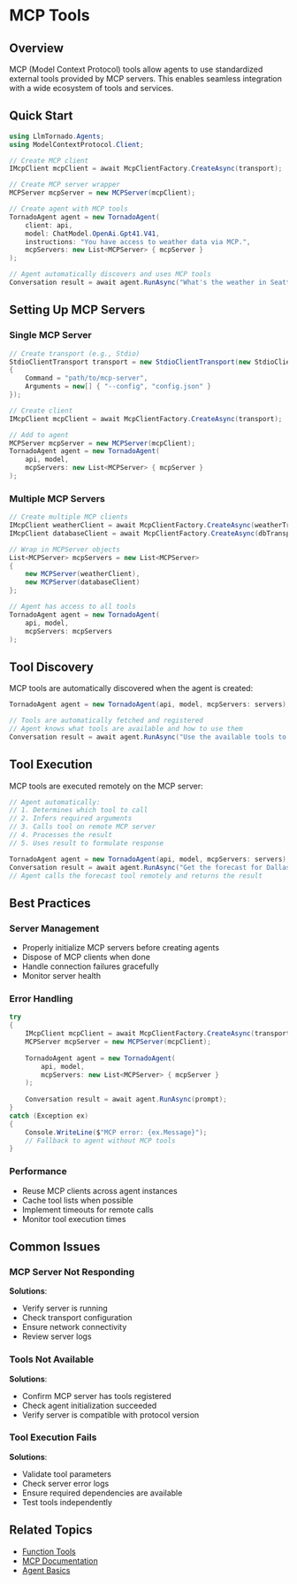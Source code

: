 # MCP Tools

## Overview

MCP (Model Context Protocol) tools allow agents to use standardized external tools provided by MCP servers. This enables seamless integration with a wide ecosystem of tools and services.

## Quick Start

```csharp
using LlmTornado.Agents;
using ModelContextProtocol.Client;

// Create MCP client
IMcpClient mcpClient = await McpClientFactory.CreateAsync(transport);

// Create MCP server wrapper
MCPServer mcpServer = new MCPServer(mcpClient);

// Create agent with MCP tools
TornadoAgent agent = new TornadoAgent(
    client: api,
    model: ChatModel.OpenAi.Gpt41.V41,
    instructions: "You have access to weather data via MCP.",
    mcpServers: new List<MCPServer> { mcpServer }
);

// Agent automatically discovers and uses MCP tools
Conversation result = await agent.RunAsync("What's the weather in Seattle?");
```

## Setting Up MCP Servers

### Single MCP Server

```csharp
// Create transport (e.g., Stdio)
StdioClientTransport transport = new StdioClientTransport(new StdioClientTransportOptions
{
    Command = "path/to/mcp-server",
    Arguments = new[] { "--config", "config.json" }
});

// Create client
IMcpClient mcpClient = await McpClientFactory.CreateAsync(transport);

// Add to agent
MCPServer mcpServer = new MCPServer(mcpClient);
TornadoAgent agent = new TornadoAgent(
    api, model,
    mcpServers: new List<MCPServer> { mcpServer }
);
```

### Multiple MCP Servers

```csharp
// Create multiple MCP clients
IMcpClient weatherClient = await McpClientFactory.CreateAsync(weatherTransport);
IMcpClient databaseClient = await McpClientFactory.CreateAsync(dbTransport);

// Wrap in MCPServer objects
List<MCPServer> mcpServers = new List<MCPServer>
{
    new MCPServer(weatherClient),
    new MCPServer(databaseClient)
};

// Agent has access to all tools
TornadoAgent agent = new TornadoAgent(
    api, model,
    mcpServers: mcpServers
);
```

## Tool Discovery

MCP tools are automatically discovered when the agent is created:

```csharp
TornadoAgent agent = new TornadoAgent(api, model, mcpServers: servers);

// Tools are automatically fetched and registered
// Agent knows what tools are available and how to use them
Conversation result = await agent.RunAsync("Use the available tools to help me");
```

## Tool Execution

MCP tools are executed remotely on the MCP server:

```csharp
// Agent automatically:
// 1. Determines which tool to call
// 2. Infers required arguments
// 3. Calls tool on remote MCP server
// 4. Processes the result
// 5. Uses result to formulate response

TornadoAgent agent = new TornadoAgent(api, model, mcpServers: servers);
Conversation result = await agent.RunAsync("Get the forecast for Dallas");
// Agent calls the forecast tool remotely and returns the result
```

## Best Practices

### Server Management
- Properly initialize MCP servers before creating agents
- Dispose of MCP clients when done
- Handle connection failures gracefully
- Monitor server health

### Error Handling

```csharp
try
{
    IMcpClient mcpClient = await McpClientFactory.CreateAsync(transport);
    MCPServer mcpServer = new MCPServer(mcpClient);
    
    TornadoAgent agent = new TornadoAgent(
        api, model,
        mcpServers: new List<MCPServer> { mcpServer }
    );
    
    Conversation result = await agent.RunAsync(prompt);
}
catch (Exception ex)
{
    Console.WriteLine($"MCP error: {ex.Message}");
    // Fallback to agent without MCP tools
}
```

### Performance
- Reuse MCP clients across agent instances
- Cache tool lists when possible
- Implement timeouts for remote calls
- Monitor tool execution times

## Common Issues

### MCP Server Not Responding
**Solutions**:
- Verify server is running
- Check transport configuration
- Ensure network connectivity
- Review server logs

### Tools Not Available
**Solutions**:
- Confirm MCP server has tools registered
- Check agent initialization succeeded
- Verify server is compatible with protocol version

### Tool Execution Fails
**Solutions**:
- Validate tool parameters
- Check server error logs
- Ensure required dependencies are available
- Test tools independently

## Related Topics

- [Function Tools](./1.%20Function-Tools.md)
- [MCP Documentation](../../../3.%20MPC/MPC.md)
- [Agent Basics](../1.%20basics.md)
